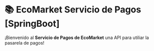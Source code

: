# 📚 EcoMarket Servicio de Pagos [SpringBoot]

¡Bienvenido al **Servicio de Pagos de EcoMarket** una API para utiliar la pasarela de pagos!

